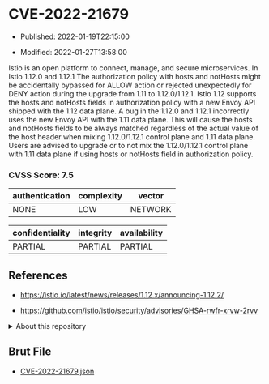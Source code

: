 # CVE-2022-21679

- Published: 2022-01-19T22:15:00

- Modified: 2022-01-27T13:58:00

Istio is an open platform to connect, manage, and secure microservices. In Istio 1.12.0 and 1.12.1 The authorization policy with hosts and notHosts might be accidentally bypassed for ALLOW action or rejected unexpectedly for DENY action during the upgrade from 1.11 to 1.12.0/1.12.1. Istio 1.12 supports the hosts and notHosts fields in authorization policy with a new Envoy API shipped with the 1.12 data plane. A bug in the 1.12.0 and 1.12.1 incorrectly uses the new Envoy API with the 1.11 data plane. This will cause the hosts and notHosts fields to be always matched regardless of the actual value of the host header when mixing 1.12.0/1.12.1 control plane and 1.11 data plane. Users are advised to upgrade or to not mix the 1.12.0/1.12.1 control plane with 1.11 data plane if using hosts or notHosts field in authorization policy.

### CVSS Score: **7.5**

| authentication | complexity | vector |
| --- | --- | --- |
| NONE | LOW | NETWORK |

| confidentiality | integrity | availability |
| --- | --- | --- |
| PARTIAL | PARTIAL | PARTIAL |

## References

* https://istio.io/latest/news/releases/1.12.x/announcing-1.12.2/

* https://github.com/istio/istio/security/advisories/GHSA-rwfr-xrvw-2rvv

<details>
<summary>About this repository</summary> 

  This repository is part of the project [Live Hack CVE](https://github.com/Live-Hack-CVE). Main website can be found [www.live-hack.org](https://www.live-hack.org) 
  
  Made by [Sn0wAlice](https://github.com/Sn0wAlice) for the people that care about security and need to have a feed of the latest CVEs. Hope you enjoy it, don't forget to star the repo and follow me on [Twitter](https://twitter.com/Sn0wAlice) and [Github](https://github.com/Sn0wAlice). And that is my [personnal website](https://www.alice-snow.me/)

  - [Home Page](https://github.com/Live-Hack-CVE)
  - [Framework](https://github.com/Live-Hack-CVE/cve-framework)
  - [CVE database](https://github.com/Live-Hack-CVE/full_database)
  - [Changelog](https://github.com/Live-Hack-CVE/Changelog)
</details>

## Brut File

* [CVE-2022-21679.json](https://raw.githubusercontent.com/Live-Hack-CVE/full_database/main/cves/2022/CVE-2022-21679.json)

